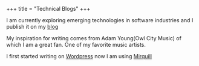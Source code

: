 +++
title = "Technical Blogs"
+++

I am currently exploring emerging technologies in software industries and I publish it on my [blog](https://stevekundukulangara.com)
<!--more-->

My inspiration for writing comes from Adam Young(Owl City Music) of which I am a great fan. One of my favorite music artists.

I first started writing on [Wordpress](https://stalwartsteven.wordpress.com/) now I am using [Mirquill](https://www.miraquill.com/user.html?username=miraquillstevejose.html)